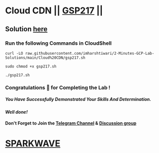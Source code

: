 # Cloud CDN || [GSP217](https://www.cloudskillsboost.google/focuses/1251?parent=catalog) ||

## Solution [here](https://youtu.be/_p_89iiyNPs)

### Run the following Commands in CloudShell

```
curl -LO raw.githubusercontent.com/imharshtiwari/2-Minutes-GCP-Lab-Solutions/main/Cloud%20CDN/gsp217.sh

sudo chmod +x gsp217.sh

./gsp217.sh
```

### Congratulations 🎉 for Completing the Lab !

##### *You Have Successfully Demonstrated Your Skills And Determination.*

#### *Well done!*

#### Don't Forget to Join the [Telegram Channel](https://t.me/sparkwave.01) & [Discussion group](https://t.me/sparkwave.01chats)

# [SPARKWAVE](https://www.youtube.com/@sparkwave.01)

